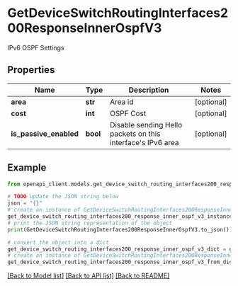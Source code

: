 # GetDeviceSwitchRoutingInterfaces200ResponseInnerOspfV3

IPv6 OSPF Settings

## Properties

Name | Type | Description | Notes
------------ | ------------- | ------------- | -------------
**area** | **str** | Area id | [optional] 
**cost** | **int** | OSPF Cost | [optional] 
**is_passive_enabled** | **bool** | Disable sending Hello packets on this interface&#39;s IPv6 area | [optional] 

## Example

```python
from openapi_client.models.get_device_switch_routing_interfaces200_response_inner_ospf_v3 import GetDeviceSwitchRoutingInterfaces200ResponseInnerOspfV3

# TODO update the JSON string below
json = "{}"
# create an instance of GetDeviceSwitchRoutingInterfaces200ResponseInnerOspfV3 from a JSON string
get_device_switch_routing_interfaces200_response_inner_ospf_v3_instance = GetDeviceSwitchRoutingInterfaces200ResponseInnerOspfV3.from_json(json)
# print the JSON string representation of the object
print(GetDeviceSwitchRoutingInterfaces200ResponseInnerOspfV3.to_json())

# convert the object into a dict
get_device_switch_routing_interfaces200_response_inner_ospf_v3_dict = get_device_switch_routing_interfaces200_response_inner_ospf_v3_instance.to_dict()
# create an instance of GetDeviceSwitchRoutingInterfaces200ResponseInnerOspfV3 from a dict
get_device_switch_routing_interfaces200_response_inner_ospf_v3_from_dict = GetDeviceSwitchRoutingInterfaces200ResponseInnerOspfV3.from_dict(get_device_switch_routing_interfaces200_response_inner_ospf_v3_dict)
```
[[Back to Model list]](../README.md#documentation-for-models) [[Back to API list]](../README.md#documentation-for-api-endpoints) [[Back to README]](../README.md)


